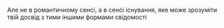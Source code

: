 Але не в романтичному сенсі, а в сенсі існування, яке може зрозуміти твій досвід з тими іншими формами свідомості